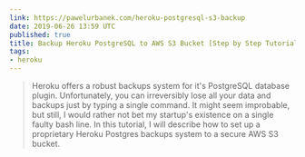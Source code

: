 ```yaml
---
link: https://pawelurbanek.com/heroku-postgresql-s3-backup
date: 2019-06-26 13:59 UTC
published: true
title: Backup Heroku PostgreSQL to AWS S3 Bucket [Step by Step Tutorial]
tags:
- heroku
---
```


<blockquote>Heroku offers a robust backups system for it's PostgreSQL database plugin. Unfortunately, you can irreversibly lose all your data and backups just by typing a single command. It might seem improbable, but still, I would rather not bet my startup's existence on a single faulty bash line. In this tutorial, I will describe how to set up a proprietary Heroku Postgres backups system to a secure AWS S3 bucket.</blockquote>
